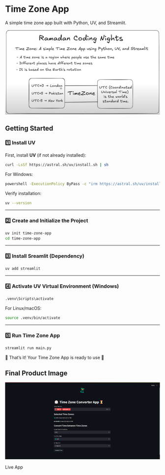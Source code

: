 # Time Zone App

A simple time zone app built with Python, UV, and Streamlit.

![Time Zone App](images/image.png)

## Getting Started

### 1️⃣ Install UV

First, install **UV** (if not already installed):

```sh
curl -LsSf https://astral.sh/uv/install.sh | sh
```

For Windows:

```sh
powershell -ExecutionPolicy ByPass -c "irm https://astral.sh/uv/install.ps1 | iex"
```

Verify installation:

```sh
uv --version
```

---

### 2️⃣ Create and Initialize the Project

```sh
uv init time-zone-app
cd time-zone-app
```

---

### 3️⃣ Install Sreamlit (Dependency)

```sh
uv add streamlit
```

---

### 4️⃣ Activate UV Virtual Environment (Windows)

```sh
.venv\Scripts\activate
```

For Linux/macOS:

```sh
source .venv/bin/activate
```

---

### 5️⃣ Run Time Zone App

```sh
streamlit run main.py
```

🎉 That’s it! Your Time Zone App is ready to use 🚀

## Final Product Image

![Time Zone App Image](images/app.png)

Live App 
